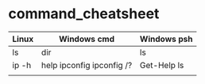 # command_cheatsheet

| Linux | Windows cmd               | Windows psh |
|-------|---------------------------|-------------|
| ls    | dir                       | ls          |
| ip -h | help ipconfig ipconfig /? | Get-Help ls |
|       |                           |             |
